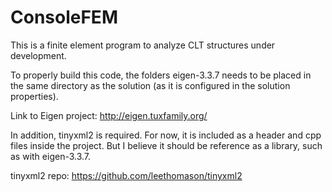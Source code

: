 # ConsoleFEM

This is a finite element program to analyze CLT structures under development.

To properly build this code, the folders eigen-3.3.7 needs to be placed in the same directory as the solution (as it is configured in the solution properties).

Link to Eigen project: http://eigen.tuxfamily.org/

In addition, tinyxml2 is required. For now, it is included as a header and cpp files inside the project. But I believe it should be reference as a library, such as with eigen-3.3.7.

tinyxml2 repo: https://github.com/leethomason/tinyxml2
